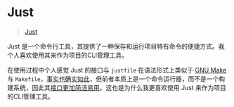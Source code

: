 # Just

> [Just](https://just.systems/)

Just 是一个命令行工具，其提供了一种保存和运行项目特有命令的便捷方式。我个人喜欢使用其来作为项目的CLI管理工具。

在使用过程中个人感觉 Just 的接口与 `justfile` 在语法形式上类似于 [GNU Make](build-tools/gnu-make.md) 与 `Makefile`，[事实也确实如此](https://github.com/casey/just/blob/master/README.%E4%B8%AD%E6%96%87.md)，但前者本质上是一个命令运行器，而不是一个构建系统，因此其[接口更加简洁易用](https://just.systems/man/zh/)。这也是为什么我更喜欢使用 Just 来作为项目的CLI管理工具。
